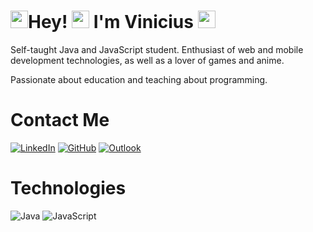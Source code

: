 <h1><img src="https://media.giphy.com/media/UVG0BN8TOMKkPOJS6e/giphy.gif" width="28px" height="28px">Hey! <img src="https://media.giphy.com/media/hvRJCLFzcasrR4ia7z/giphy.gif" width="28px" height="28px"> I'm Vinicius <img src="https://media.giphy.com/media/UVG0BN8TOMKkPOJS6e/giphy.gif" width="28px" height="28px"> </h1>

<p>Self-taught Java and JavaScript student. Enthusiast of web and mobile development technologies, as well as a lover of games and anime.</p>
<p>Passionate about education and teaching about programming.</p>

# Contact Me

[![LinkedIn](https://img.shields.io/badge/linkedin-%230077B5.svg?style=for-the-badge&logo=linkedin&logoColor=white)](https://www.linkedin.com/in/vinicius-correia-3573a7296/)
[![GitHub](https://img.shields.io/badge/github-%23121011.svg?style=for-the-badge&logo=github&logoColor=white)](https://github.com/xSyneDx)
[![Outlook](https://img.shields.io/badge/Microsoft_Outlook-0078D4?style=for-the-badge&logo=microsoft-outlook&logoColor=white)](mailto:vinicius.c.dev@hotmail.com)

# Technologies

![Java](https://img.shields.io/badge/java-%23ED8B00.svg?style=for-the-badge&logo=openjdk&logoColor=white)
![JavaScript](https://img.shields.io/badge/javascript-%23323330.svg?style=for-the-badge&logo=javascript&logoColor=%23F7DF1E)
